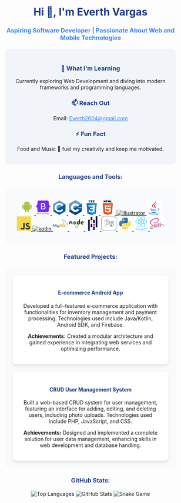 <h1 align="center" style="color: #1e3a8a;">Hi 👋, I'm Everth Vargas</h1>
<h3 align="center" style="color: #3b82f6;">Aspiring Software Developer | Passionate About Web and Mobile Technologies</h3>

<div align="center" style="background-color: #f1f5f9; border-radius: 10px; padding: 20px; margin: 20px;">
    <h3 style="color: #1e3a8a;">🌱 What I'm Learning</h3>
    <p>Currently exploring Web Development and diving into modern frameworks and programming languages.</p>
    <h3 style="color: #1e3a8a;">📫 Reach Out</h3>
    <p>Email: <a href="mailto:Everth2604@gmail.com" style="color: #3b82f6;">Everth2604@gmail.com</a></p>
    <h3 style="color: #1e3a8a;">⚡ Fun Fact</h3>
    <p>Food and Music 🎵 fuel my creativity and keep me motivated.</p>
</div>

<h3 align="center" style="color: #1e3a8a;">Languages and Tools:</h3>
<div align="center" style="background-color: #f9fafb; border-radius: 10px; padding: 20px; margin: 20px;">
    <p>
        <a href="https://developer.android.com" target="_blank" rel="noreferrer">
            <img src="https://raw.githubusercontent.com/devicons/devicon/master/icons/android/android-original-wordmark.svg" alt="android" width="40" height="40" />
        </a>
        <a href="https://getbootstrap.com" target="_blank" rel="noreferrer">
            <img src="https://raw.githubusercontent.com/devicons/devicon/master/icons/bootstrap/bootstrap-plain-wordmark.svg" alt="bootstrap" width="40" height="40" />
        </a>
        <a href="https://www.cprogramming.com/" target="_blank" rel="noreferrer">
            <img src="https://raw.githubusercontent.com/devicons/devicon/master/icons/c/c-original.svg" alt="c" width="40" height="40" />
        </a>
        <a href="https://www.w3schools.com/cpp/" target="_blank" rel="noreferrer">
            <img src="https://raw.githubusercontent.com/devicons/devicon/master/icons/cplusplus/cplusplus-original.svg" alt="cplusplus" width="40" height="40" />
        </a>
        <a href="https://www.w3schools.com/css/" target="_blank" rel="noreferrer">
            <img src="https://raw.githubusercontent.com/devicons/devicon/master/icons/css3/css3-original-wordmark.svg" alt="css3" width="40" height="40" />
        </a>
        <a href="https://www.w3.org/html/" target="_blank" rel="noreferrer">
            <img src="https://raw.githubusercontent.com/devicons/devicon/master/icons/html5/html5-original-wordmark.svg" alt="html5" width="40" height="40" />
        </a>
        <a href="https://www.adobe.com/in/products/illustrator.html" target="_blank" rel="noreferrer">
            <img src="https://www.vectorlogo.zone/logos/adobe_illustrator/adobe_illustrator-icon.svg" alt="illustrator" width="40" height="40" />
        </a>
        <a href="https://www.java.com" target="_blank" rel="noreferrer">
            <img src="https://raw.githubusercontent.com/devicons/devicon/master/icons/java/java-original.svg" alt="java" width="40" height="40" />
        </a>
        <a href="https://developer.mozilla.org/en-US/docs/Web/JavaScript" target="_blank" rel="noreferrer">
            <img src="https://raw.githubusercontent.com/devicons/devicon/master/icons/javascript/javascript-original.svg" alt="javascript" width="40" height="40" />
        </a>
        <a href="https://kotlinlang.org" target="_blank" rel="noreferrer">
            <img src="https://www.vectorlogo.zone/logos/kotlinlang/kotlinlang-icon.svg" alt="kotlin" width="40" height="40" />
        </a>
        <a href="https://www.mysql.com/" target="_blank" rel="noreferrer">
            <img src="https://raw.githubusercontent.com/devicons/devicon/master/icons/mysql/mysql-original-wordmark.svg" alt="mysql" width="40" height="40" />
        </a>
        <a href="https://nodejs.org" target="_blank" rel="noreferrer">
            <img src="https://raw.githubusercontent.com/devicons/devicon/master/icons/nodejs/nodejs-original-wordmark.svg" alt="nodejs" width="40" height="40" />
        </a>
        <a href="https://pandas.pydata.org/" target="_blank" rel="noreferrer">
            <img src="https://raw.githubusercontent.com/devicons/devicon/2ae2a900d2f041da66e950e4d48052658d850630/icons/pandas/pandas-original.svg" alt="pandas" width="40" height="40" />
        </a>
        <a href="https://www.photoshop.com/en" target="_blank" rel="noreferrer">
            <img src="https://raw.githubusercontent.com/devicons/devicon/master/icons/photoshop/photoshop-line.svg" alt="photoshop" width="40" height="40" />
        </a>
        <a href="https://www.python.org" target="_blank" rel="noreferrer">
            <img src="https://raw.githubusercontent.com/devicons/devicon/master/icons/python/python-original.svg" alt="python" width="40" height="40" />
        </a>
        <a href="https://reactjs.org/" target="_blank" rel="noreferrer">
            <img src="https://raw.githubusercontent.com/devicons/devicon/master/icons/react/react-original-wordmark.svg" alt="react" width="40" height="40" />
        </a>
        <a href="https://sass-lang.com" target="_blank" rel="noreferrer">
            <img src="https://raw.githubusercontent.com/devicons/devicon/master/icons/sass/sass-original.svg" alt="sass" width="40" height="40" />
        </a>
    </p>
</div>

<h3 align="center" style="color: #1e3a8a;">Featured Projects:</h3>
<div align="center" style="background-color: #f9fafb; border-radius: 10px; padding: 20px; margin: 20px; max-width: 900px;">
    <div style="background-color: #ffffff; border-radius: 10px; box-shadow: 0 4px 8px rgba(0, 0, 0, 0.1); padding: 20px; margin-bottom: 20px;">
        <h4 style="color: #1e3a8a;">E-commerce Android App</h4>
        <p>Developed a full-featured e-commerce application with functionalities for inventory management and payment processing. Technologies used include Java/Kotlin, Android SDK, and Firebase.</p>
        <p><strong>Achievements:</strong> Created a modular architecture and gained experience in integrating web services and optimizing performance.</p>
    </div>
    <div style="background-color: #ffffff; border-radius: 10px; box-shadow: 0 4px 8px rgba(0, 0, 0, 0.1); padding: 20px;">
        <h4 style="color: #1e3a8a;">CRUD User Management System</h4>
        <p>Built a web-based CRUD system for user management, featuring an interface for adding, editing, and deleting users, including photo uploads. Technologies used include PHP, JavaScript, and CSS.</p>
        <p><strong>Achievements:</strong> Designed and implemented a complete solution for user data management, enhancing skills in web development and database handling.</p>
    </div>
</div>

<h3 align="center" style="color: #1e3a8a;">GitHub Stats:</h3>
<p align="center">
    <img align="center" src="https://github-readme-stats.vercel.app/api/top-langs?username=everth2604&show_icons=true&locale=en&bg_color=0d1117&text_color=ffffff&layout=compact" alt="Top Languages" />
    <img align="center" src="https://github-readme-stats.vercel.app/api?username=everth2604&show_icons=true&locale=en&bg_color=0d1117&text_color=ffffff" alt="GitHub Stats" />
    <img align="center" src="https://github-readme-streak-stats.herokuapp.com/?user=everth2604&theme=dark&background=0d1117&date_format=M%20j%5B%
</p>

<h3>Education:</h3>
<p>
    **PTS en Desarrollo de Software**<br>
    Instituto Superior Villa del Rosario<br>
    2022 - 2024
</p>

![Snake Game](https://github.com/7oSkaaa/7oSkaaa/blob/output/github-contribution-grid-snake.svg)
